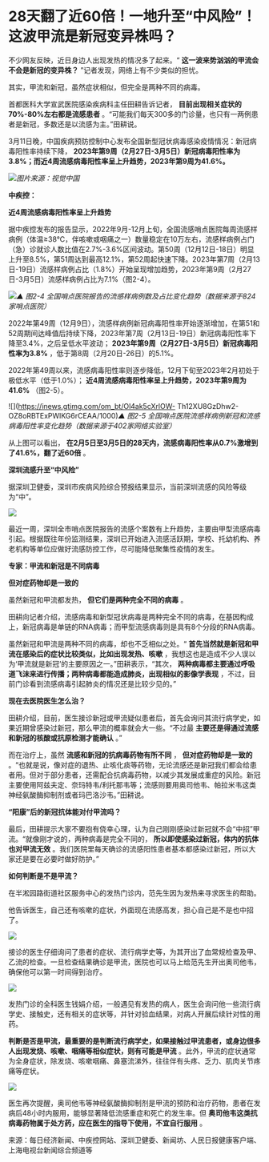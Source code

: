 # 28天翻了近60倍！一地升至“中风险”！这波甲流是新冠变异株吗？

不少网友反映，近日身边人出现发热的情况多了起来。“ **这一波来势汹汹的甲流会不会是新冠的变异株？** ”记者发现，网络上有不少类似的担忧。

其实，甲流和新冠，虽然症状相似，但完全是两种不同的病毒。

首都医科大学宣武医院感染疾病科主任田耕告诉记者， **目前出现相关症状的70%-80%左右都是流感患者**
。“可能我们每天300多的门诊量，也只有一两例患者是新冠，多数还是以流感为主。”田耕说。

3月11日晚，中国疾病预防控制中心发布全国新型冠状病毒感染疫情情况：新冠病毒阳性率持续下降，
**2023年第9周（2月27日-3月5日）新冠病毒阳性率为3.8%；而近4周流感病毒阳性率呈上升趋势，2023年第9周为41.6%。**

![](https://inews.gtimg.com/om_bt/OB0deNK8AgJMqEmb2Nso30E26dpSJYED34lWNiHEEOLMMAA/1000)_图片来源：视觉中国_

**中疾控：**

**近4周流感病毒阳性率呈上升趋势**

据中疾控发布的报告显示，2022年9月-12月上旬，全国流感哨点医院每周流感样病例（体温≥38℃，伴咳嗽或咽痛之一）数量稳定在10万左右，流感样病例占门（急）诊就诊人数比值在2.7%-3.6%区间波动。第50周（12月12日-18日）明显上升至8.5%，第51周达到最高12.1%，第52周起快速下降。2023年第7周（2月13日-19日）流感样病例占比（1.8%）开始呈现增加趋势，2023年第9周（2月27日-3月5日）流感样病例占比为7.1%（图2-4）。

![](https://inews.gtimg.com/om_bt/OL7hLT-1f40KNHYiRmmcDGss3puBMCSAHmbQ0vkYWb8g0AA/1000)_▲
图2-4 全国哨点医院报告的流感样病例数及占比变化趋势（数据来源于824家哨点医院）_

2022年第49周（12月9日），流感样病例新冠病毒阳性率开始逐渐增加，在第51和52周期间达峰值后持续下降，2023年第7周（2月13日-19日）新冠病毒阳性率下降至3.4%，之后呈低水平波动；
**2023年第9周（2月27日-3月5日）新冠病毒阳性率为3.8%** ，低于第8周（2月20日-26日）的5.1%。

2022年第49周以来，流感病毒阳性率则逐步降低，12月下旬至2023年2月初处于极低水平（低于1.0%）；
**近4周流感病毒阳性率呈上升趋势，2023年第9周为41.6%** （图2-5）。

![](https://inews.gtimg.com/om_bt/Ol4ak5cXrlOW-
Th12XU8GzDhw2-OZ8oRBTExPWlKG6rCEAA/1000)_▲ 图2-5
全国哨点医院流感样病例新冠和流感病毒阳性率变化趋势（数据来源于402家网络实验室）_

从上图可以看出， **在2月5日至3月5日的28天内，流感病毒阳性率从0.7%激增到了41.6%，翻了近60倍** 。

**深圳流感升至“中风险”**

据深圳卫健委，深圳市疾病风险综合预报结果显示，当前深圳流感的风险等级为“中”。

![](https://inews.gtimg.com/om_bt/Opr8UbrTgY0SQFuzwdrrLZK3q1qHSdpQ23mHNRRGJFgIoAA/1000)

最近一周，深圳全市哨点医院报告的流感个案数有上升趋势，主要由甲型流感病毒引起。根据既往年份监测结果，深圳已开始进入流感活跃期，学校、托幼机构、养老机构等单位应做好流感防控工作，尽可能降低聚集性疫情的发生。

**专家：甲流和新冠是不同病毒**

**但对症药物却是一致的**

虽然新冠和甲流都发热， **但它们是两种完全不同的病毒** 。

田耕向记者介绍，流感病毒和新型冠状病毒是两种完全不同的病毒，在基因构成上，新冠病毒是单链的RNA病毒；而甲型流感病毒则是具有8个分段的RNA病毒。

虽然新冠和甲流是两种不同的病毒，却也不乏相似之处。“ **首先当然就是新冠和甲流在感染后的症状比较类似，比如出现发热、咳嗽**
，我想这也是造成不少人误以为‘甲流就是新冠’的主要原因之一。”田耕表示，“其次，
**两种病毒都主要通过呼吸道飞沫来进行传播；两种病毒都能造成肺炎，出现相似的影像学表现** ，不过，目前门诊看到流感病毒引起肺炎的情况还是比较少见的。”

**现在去医院医生怎么治？**

田耕介绍，目前，医生接诊新冠或甲流疑似患者后，首先会询问其流行病学史，如果近期曾感染过新冠，那么甲流的概率就会大一些。“不过最
**主要还是得通过流感和新冠的核酸或抗原检测才能确认** 。”

而在治疗上，虽然 **流感和新冠的抗病毒药物有所不同** ， **但对症药物却是一致的**
。“也就是说，像对症的退热、止咳化痰等药物，无论流感还是新冠我们都会给患者用。但对于部分患者，还需配合抗病毒药物，以减少其发展成重症的风险。新冠主要使用阿兹夫定、奈玛特韦/利托那韦等；流感则要用奥司他韦、帕拉米韦这类神经氨酸酶抑制剂或者玛巴洛沙韦。”田耕说。

**“阳康”后的新冠抗体能对付甲流吗？**

最后，田耕提示大家不要抱有侥幸心理，认为自己刚刚感染过新冠就不会“中招”甲流。“就像刚才说的，两种病毒是完全不同的，
**所以即使感染过新冠，体内的抗体也对甲流无效** 。我们医院里每天确诊的流感阳性患者基本都感染过新冠，所以大家还是要在必要时做好防护。”

**如何判断是不是甲流？**

在半淞园路街道社区服务中心的发热门诊内，范先生因为发热来寻求医生的帮助。

他告诉医生，自己还有咳嗽的症状，外面现在流感高发，担心自己是不是也中招了。

![](https://inews.gtimg.com/om_bt/O5eqdyUwavFDU0BUxjakMQWhGSLxW1Ls9VSBILebsAJ3cAA/1000)

接诊的医生仔细询问了患者的症状、流行病学史等，为其开出了血常规检查及甲、乙流的检查。一旦检查结果确诊是甲流，医院也可以马上给范先生开出奥司他韦，确保他可以第一时间得到治疗。

![](https://inews.gtimg.com/om_bt/OZnFRDU_S5c9eguneUnTm1il6-cTuw86BjPp8hVB2wZrUAA/1000)

发热门诊的全科医生钱娟介绍，一般遇见有发热的病人，医生会询问他一些流行病学史、接触史，还有相关的症状等，并针对验血结果，对病人开展后续针对性的用药。

**判断是否是甲流，最重要的是判断流行病学史，如果接触过甲流患者，或身边很多人出现发烧、咳嗽、咽痛等相似症状，则有可能是甲流**
。此外，甲流的症状通常为全身症状，除发烧、咳嗽咽痛、鼻塞流涕外，往往伴有头疼、乏力、肌肉关节疼痛等症状。

![](https://inews.gtimg.com/om_bt/OGl1dF3asM54rV3Y_IbN5FtnxrHrd1ix9UK2pTEerSSbMAA/1000)

医生再次提醒，奥司他韦等神经氨酸酶抑制剂是甲流的预防和治疗药物，患者在发病后48小时内服用，能够显著降低流感重症和死亡的发生率。但
**奥司他韦这类抗病毒药物属于处方药，应在医生的指导下使用，不宜自行服用** 。

来源：每日经济新闻、中疾控网站、深圳卫健委、新闻坊、人民日报健康客户端、上海电视台新闻综合频道等

